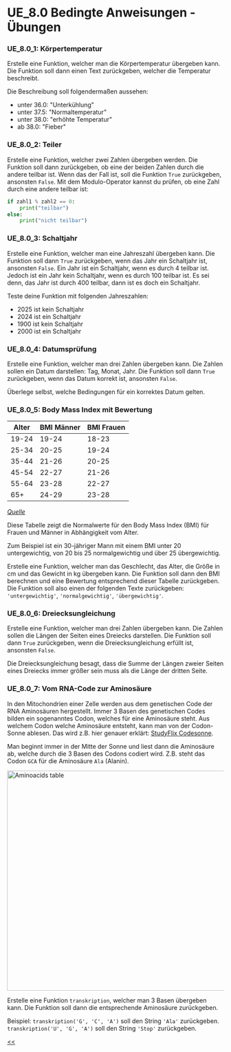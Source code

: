 # UE_8.0 Bedingte Anweisungen - Übungen

### UE_8.0_1: Körpertemperatur

Erstelle eine Funktion, welcher man die Körpertemperatur übergeben kann.
Die Funktion soll dann einen Text zurückgeben, welcher die Temperatur beschreibt.

Die Beschreibung soll folgendermaßen aussehen:

- unter 36.0: "Unterkühlung"
- unter 37.5: "Normaltemperatur"
- unter 38.0: "erhöhte Temperatur"
- ab 38.0: "Fieber"

### UE_8.0_2: Teiler

Erstelle eine Funktion, welcher zwei Zahlen übergeben werden.
Die Funktion soll dann zurückgeben, ob eine der beiden Zahlen durch die andere teilbar ist.
Wenn das der Fall ist, soll die Funktion `True` zurückgeben, ansonsten `False`.
Mit dem Modulo-Operator kannst du prüfen, ob eine Zahl durch eine andere teilbar ist:

```python
if zahl1 % zahl2 == 0:
    print("teilbar")
else:
    print("nicht teilbar")
```

### UE_8.0_3: Schaltjahr

Erstelle eine Funktion, welcher man eine Jahreszahl übergeben kann.
Die Funktion soll dann `True` zurückgeben, wenn das Jahr ein Schaltjahr ist, ansonsten `False`.
Ein Jahr ist ein Schaltjahr, wenn es durch 4 teilbar ist.
Jedoch ist ein Jahr kein Schaltjahr, wenn es durch 100 teilbar ist.
Es sei denn, das Jahr ist durch 400 teilbar, dann ist es doch ein Schaltjahr.

Teste deine Funktion mit folgenden Jahreszahlen:
* 2025 ist kein Schaltjahr
* 2024 ist ein Schaltjahr
* 1900 ist kein Schaltjahr
* 2000 ist ein Schaltjahr

### UE_8.0_4: Datumsprüfung

Erstelle eine Funktion, welcher man drei Zahlen übergeben kann.
Die Zahlen sollen ein Datum darstellen: Tag, Monat, Jahr.
Die Funktion soll dann `True` zurückgeben, wenn das Datum korrekt ist, ansonsten `False`.

Überlege selbst, welche Bedingungen für ein korrektes Datum gelten.

### UE_8.0_5: Body Mass Index mit Bewertung

| Alter | BMI Männer | BMI Frauen |
|-------|------------|------------|
| 19-24 | 19-24      | 18-23      |
| 25-34 | 20-25      | 19-24      |
| 35-44 | 21-26      | 20-25      |
| 45-54 | 22-27      | 21-26      |
| 55-64 | 23-28      | 22-27      |
| 65+   | 24-29      | 23-28      |

*[Quelle](https://plakos-akademie.de/bmi-rechner/)*

Diese Tabelle zeigt die Normalwerte für den Body Mass Index (BMI) für Frauen und Männer
in Abhängigkeit vom Alter.

Zum Beispiel ist ein 30-jähriger Mann mit einem BMI unter 20 untergewichtig,
von 20 bis 25 normalgewichtig und über 25 übergewichtig.

Erstelle eine Funktion, welcher man das Geschlecht, 
das Alter, die Größe in cm und das Gewicht in kg übergeben kann.
Die Funktion soll dann den BMI berechnen und eine Bewertung 
entsprechend dieser Tabelle zurückgeben. 
Die Funktion soll also einen der folgenden Texte zurückgeben:
`'untergewichtig'`, `'normalgewichtig'`, `'übergewichtig'`.

### UE_8.0_6: Dreiecksungleichung

Erstelle eine Funktion, welcher man drei Zahlen übergeben kann.
Die Zahlen sollen die Längen der Seiten eines Dreiecks darstellen.
Die Funktion soll dann `True` zurückgeben, wenn die Dreiecksungleichung erfüllt ist, 
ansonsten `False`.

Die Dreiecksungleichung besagt, 
dass die Summe der Längen zweier Seiten eines Dreiecks
immer größer sein muss als die Länge der dritten Seite.

### UE_8.0_7: Vom RNA-Code zur Aminosäure

In den Mitochondrien einer Zelle werden aus dem genetischen Code der RNA
Aminosäuren hergestellt.
Immer 3 Basen des genetischen Codes bilden ein sogenanntes Codon, 
welches für eine Aminosäure steht.
Aus welchem Codon welche Aminosäure entsteht, kann man von der Codon-Sonne ablesen.
Das wird z.B. hier genauer erklärt:
[StudyFlix Codesonne](https://studyflix.de/biologie/codesonne-2539).

Man beginnt immer in der Mitte der Sonne und liest dann die Aminosäure ab,
welche durch die 3 Basen des Codons codiert wird.
Z.B. steht das Codon `GCA` für die Aminosäure `Ala` (Alanin).

<a title="Mouagip, Public domain, via Wikimedia Commons" href="https://commons.wikimedia.org/wiki/File:Aminoacids_table.svg"><img width="512" alt="Aminoacids table" src="https://upload.wikimedia.org/wikipedia/commons/thumb/7/70/Aminoacids_table.svg/512px-Aminoacids_table.svg.png?20210405175054"></a>

Erstelle eine Funktion `transkription`, welcher man 3 Basen übergeben kann.
Die Funktion soll dann die entsprechende Aminosäure zurückgeben.

Beispiel: `transkription('G', 'C', 'A')` soll den String `'Ala'` zurückgeben.
`transkription('U', 'G', 'A')` soll den String `'Stop'` zurückgeben.





[<<](../skriptum/08.0_IfElse.md)
